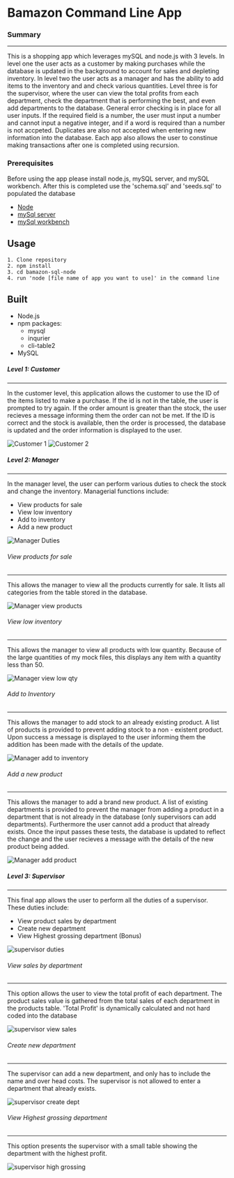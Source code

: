# Bamazon Command Line App

### Summary
***

This is a shopping app which leverages mySQL and node.js with 3 levels. In level one the user acts as a customer by making purchases while the database is updated in the background to account for sales and depleting inventory. In level two the user acts as a manager and has the ability to add items to the inventory and and check various quantities. Level three is for the supervisor, where the user can view the total profits from each department, check the department that is performing the best, and even add departments to the database. General error checking is in place for all user inputs. If the required field is a number, the user must input a number and cannot input a negative integer, and if a word is required than a number is not accpeted. Duplicates are also not accepted when entering new information into the database. Each app also allows the user to constinue making transactions after one is completed using recursion. 


### Prerequisites

Before using the app please install node.js, mySQL server, and mySQL workbench. 
After this is completed use the 'schema.sql' and 'seeds.sql' to populated the database
* [Node](https://nodejs.org/en/download/)
* [mySql server](https://dev.mysql.com/doc/refman/8.0/en/) 
* [mySql workbench](https://dev.mysql.com/doc/workbench/en/) 

## Usage

```
1. Clone repository
2. npm install
3. cd bamazon-sql-node
4. run 'node [file name of app you want to use]' in the command line
```

## Built

* Node.js 
* npm packages:
	- mysql
	- inqurier
	- cli-table2 
* MySQL 

##### Level 1: Customer
***

In the customer level, this application allows the customer to use the ID of the items listed to make a purchase. If the id is not in the table, the user is prompted to try again. If the order amount is greater than the stock, the user recieves a message informing them the order can not be met. If the ID is correct and the stock is available, then the order is processed, the database is updated and the order information is displayed to the user. 

![Customer 1](images/customer1.PNG)
![Customer 2](images/customer2.PNG)
  


##### Level 2: Manager
***

In the manager level, the user can perform various duties to check the stock and change the inventory. Managerial functions include:
* View products for sale
* View low inventory
* Add to inventory
* Add a new product

![Manager Duties](images/manager1.PNG)

###### View products for sale
***

This allows the manager to view all the products currently for sale. It lists all categories from the table stored in the database. 

![Manager view products](images/manager2.PNG)

###### View low inventory
***

This allows the manager to view all products with low quantity. Because of the large quantities of my mock files, this displays any item with a quantity less than 50. 

![Manager view low qty](images/manager3.PNG)

###### Add to Inventory
***

This allows the manager to add stock to an already existing product. A list of products is provided to prevent adding stock to a non - existent product. Upon success a message is displayed to the user informing them the addition has been made with the details of the update. 

![Manager add to inventory](images/manager4.PNG)

###### Add a new product
***

This allows the manager to add a brand new product. A list of existing departments is provided to prevent the manager from adding a product in a department that is not already in the database (only supervisors can add departments). Furthermore the user cannot add a product that already exists. Once the input passes these tests, the database is updated to reflect the change and the user recieves a message with the details of the new product being added. 

![Manager add product](images/manager5.PNG)



##### Level 3: Supervisor
***

This final app allows the user to perform all the duties of a supervisor. These duties include: 
* View product sales by department
* Create new department
* View Highest grossing department (Bonus)

![supervisor duties](images/supervisor1.PNG)

###### View sales by department
***

This option allows the user to view the total profit of each department. The product sales value is gathered from the total sales of each department in the products table. 'Total Profit' is dynamically calculated and not hard coded into the database

![supervisor view sales](images/supervisor2.PNG)

###### Create new department 
***

The supervisor can add a new department, and only has to include the name and over head costs. The supervisor is not allowed to enter a department that already exists. 

![supervisor create dept](images/supervisor3.PNG)

###### View Highest grossing department
***

This option presents the supervisor with a small table showing the department with the highest profit.

![supervisor high grossing](images/supervisor4.PNG) 



